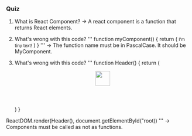 ### Quiz

1. What is React Component?
-> A react component is a function that returns React elements.

2. What's wrong with this code?
'''
function myComponent() {
    return (
        <small>I'm tiny text!</small>
    )
}
'''
-> The function name must be in PascalCase. It  should be MyComponent.

3. What's wrong with this code?
'''
function Header() {
    return (
        <header>
            <nav>
                <img src="./react-logo.png" width="40px" />
            </nav>
        </header>
    )
}

ReactDOM.render(Header(), document.getElementById("root))
'''
-> Components must be called as <ComponentName /> not as functions.